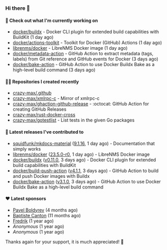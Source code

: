### Hi there 👋

#### 👷 Check out what I'm currently working on

- [docker/buildx](https://github.com/docker/buildx) - Docker CLI plugin for extended build capabilities with BuildKit (1 day ago)
- [docker/actions-toolkit](https://github.com/docker/actions-toolkit) - Toolkit for Docker (GitHub) Actions (1 day ago)
- [librenms/docker](https://github.com/librenms/docker) - LibreNMS Docker image (1 day ago)
- [docker/metadata-action](https://github.com/docker/metadata-action) - GitHub Action to extract metadata (tags, labels) from Git reference and GitHub events for Docker (3 days ago)
- [docker/bake-action](https://github.com/docker/bake-action) - GitHub Action to use Docker Buildx Bake as a high-level build command (3 days ago)

#### 👨‍💻 Repositories I created recently

- [crazy-max/.github](https://github.com/crazy-max/.github)
- [crazy-max/xmlrpc-c](https://github.com/crazy-max/xmlrpc-c) - Mirror of xmlrpc-c
- [crazy-max/ghaction-github-release](https://github.com/crazy-max/ghaction-github-release) - :octocat: GitHub Action for creating GitHub Releases
- [crazy-max/rust-docker-cross](https://github.com/crazy-max/rust-docker-cross)
- [crazy-max/gotestlist](https://github.com/crazy-max/gotestlist) - List tests in the given Go packages

#### 🚀 Latest releases I've contributed to

- [squidfunk/mkdocs-material](https://github.com/squidfunk/mkdocs-material) ([9.1.16](https://github.com/squidfunk/mkdocs-material/releases/tag/9.1.16), 1 day ago) - Documentation that simply works
- [librenms/docker](https://github.com/librenms/docker) ([23.5.0-r0](https://github.com/librenms/docker/releases/tag/23.5.0-r0), 1 day ago) - LibreNMS Docker image
- [docker/buildx](https://github.com/docker/buildx) ([v0.11.0](https://github.com/docker/buildx/releases/tag/v0.11.0), 3 days ago) - Docker CLI plugin for extended build capabilities with BuildKit
- [docker/build-push-action](https://github.com/docker/build-push-action) ([v4.1.1](https://github.com/docker/build-push-action/releases/tag/v4.1.1), 3 days ago) - GitHub Action to build and push Docker images with Buildx
- [docker/bake-action](https://github.com/docker/bake-action) ([v3.1.0](https://github.com/docker/bake-action/releases/tag/v3.1.0), 3 days ago) - GitHub Action to use Docker Buildx Bake as a high-level build command

#### ❤️ Latest sponsors
- [Pavel Boldyrev](https://github.com/bpg) (4 months ago)
- [Baptiste Canton](https://github.com/batmac) (11 months ago)
- [Fredrik](https://github.com/fredrikscode) (1 year ago)
- _Anonymous_ (1 year ago)
- _Anonymous_ (1 year ago)

Thanks again for your support, it is much appreciated! 🙏
